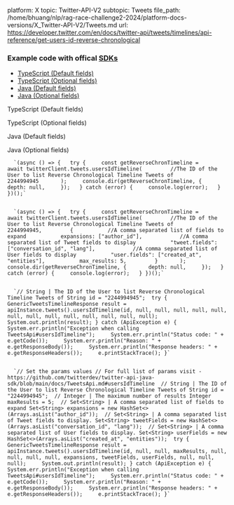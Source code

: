 platform: X
topic: Twitter-API-V2
subtopic: Tweets
file_path: /home/bhuang/nlp/rag-race-challenge2-2024/platform-docs-versions/X_Twitter-API-V2/Tweets.md
url: https://developer.twitter.com/en/docs/twitter-api/tweets/timelines/api-reference/get-users-id-reverse-chronological


### Example code with offical [SDKs](https://developer.twitter.com/en/docs/twitter-api/tools-and-libraries/sdks/overview)

* [TypeScript (Default fields)](#tab0)
* [TypeScript (Optional fields)](#tab1)
* [Java (Default fields)](#tab2)
* [Java (Optional fields)](#tab3)

TypeScript (Default fields)

TypeScript (Optional fields)

Java (Default fields)

Java (Optional fields)

      `(async () => {   try {     const getReverseChronTimeline =       await twitterClient.tweets.usersIdTimeline(         //The ID of the User to list Reverse Chronological Timeline Tweets of         2244994945       );     console.dir(getReverseChronTimeline, {       depth: null,     });   } catch (error) {     console.log(error);   } })();`
    

      `(async () => {   try {     const getReverseChronTimeline =       await twitterClient.tweets.usersIdTimeline(         //The ID of the User to list Reverse Chronological Timeline Tweets of         2244994945,         {           //A comma separated list of fields to expand           expansions: ["author_id"],            //A comma separated list of Tweet fields to display           "tweet.fields": ["conversation_id", "lang"],            //A comma separated list of User fields to display           "user.fields": ["created_at", "entities"],           max_results: 5,         }       );     console.dir(getReverseChronTimeline, {       depth: null,     });   } catch (error) {     console.log(error);   } })();`
    

      `// String | The ID of the User to list Reverse Chronological Timeline Tweets of String id = "2244994945";  try {     GenericTweetsTimelineResponse result = apiInstance.tweets().usersIdTimeline(id, null, null, null, null, null, null, null, null, null, null, null, null, null);     System.out.println(result); } catch (ApiException e) {     System.err.println("Exception when calling TweetsApi#usersIdTimeline");     System.err.println("Status code: " + e.getCode());     System.err.println("Reason: " + e.getResponseBody());     System.err.println("Response headers: " + e.getResponseHeaders());     e.printStackTrace(); }`
    

      `// Set the params values // For full list of params visit - https://github.com/twitterdev/twitter-api-java-sdk/blob/main/docs/TweetsApi.md#usersIdTimeline  // String | The ID of the User to list Reverse Chronological Timeline Tweets of String id = "2244994945";  // Integer | The maximum number of results Integer maxResults = 5;  // Set<String> | A comma separated list of fields to expand Set<String> expansions = new HashSet<>(Arrays.asList("author_id"));  // Set<String> | A comma separated list of Tweet fields to display. Set<String> tweetFields = new HashSet<>(Arrays.asList("conversation_id", "lang"));  // Set<String> | A comma separated list of User fields to display. Set<String> userFields = new HashSet<>(Arrays.asList("created_at", "entities"));  try {     GenericTweetsTimelineResponse result = apiInstance.tweets().usersIdTimeline(id, null, null, maxResults, null, null, null, null, expansions, tweetFields, userFields, null, null, null);     System.out.println(result); } catch (ApiException e) {     System.err.println("Exception when calling TweetsApi#usersIdTimeline");     System.err.println("Status code: " + e.getCode());     System.err.println("Reason: " + e.getResponseBody());     System.err.println("Response headers: " + e.getResponseHeaders());     e.printStackTrace(); }`